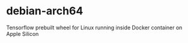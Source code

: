 # debian-arch64
Tensorflow prebuilt wheel for Linux running inside Docker container on Apple Silicon
